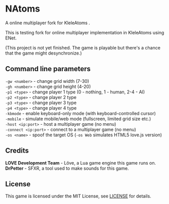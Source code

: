 # NAtoms
A online multiplayer fork for KleleAtoms .

This is testing fork for online multiplayer implementation in KleleAtoms using ENet.

(This project is not yet finished. The game is playable but there's a chance that the game might desynchronize.)

## Command line parameters
`-gw <number>` - change grid width (7-30)  
`-gh <number>` - change grid height (4-20)  
`-p1 <type>` - change player 1 type (0 - nothing, 1 - human, 2-4 - AI)  
`-p2 <type>` - change player 2 type  
`-p3 <type>` - change player 3 type  
`-p4 <type>` - change player 4 type  
`-kbmode` - enable keyboard-only mode (with keyboard-controlled cursor)  
`-mobile` - simulate mobile/web mode (fullscreen, limited grid size etc.)  
`-host <ip:port>` - host a multiplayer game (no menu)  
`-connect <ip:port>` - connect to a multiplayer game (no menu)  
`-os <name>` - spoof the target OS (`-os Web` simulates HTML5 love.js version)

## Credits  
**LOVE Development Team** - Löve, a Lua game engine this game runs on.  
**DrPetter** - SFXR, a tool used to make sounds for this game.  

## License
This game is licensed under the MIT License, see [LICENSE](https://github.com/Nightwolf-47/KleleAtoms/blob/main/LICENSE) for details.
